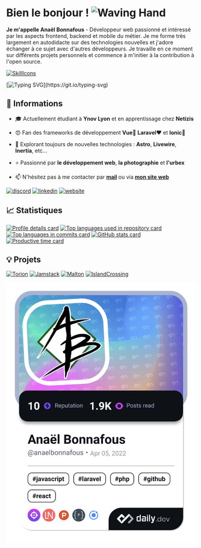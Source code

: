 # Bien le bonjour ! <img src="https://raw.githubusercontent.com/Tarikul-Islam-Anik/Animated-Fluent-Emojis/master/Emojis/Hand%20gestures/Waving%20Hand.png" alt="Waving Hand" width="40" height="40" />

**Je m'appelle Anaël Bonnafous** - Développeur web passionné et intéressé par les aspects frontend, backend et mobile du métier. Je me forme très largement en autodidacte sur des technologies nouvelles et j'adore échanger à ce sujet avec d'autres développeurs. Je travaille en ce moment sur différents projets personnels et commence à m'initier à la contribution à l'open source.

[![SkillIcons](https://skillicons.dev/icons?i=laravel,vue,nuxt,alpinejs,tailwind,vite,mysql,php,ts,js,html,css,sass,git,docker)](https://skillicons.dev)

[![Typing SVG](https://readme-typing-svg.demolab.com?font=Fira+Code&weight=500&duration=4000&pause=1000&color=E6EDF3&background=0D1117&center=true&vCenter=true&width=550&separator=%3C&lines=eat(%F0%9F%8D%BD%EF%B8%8F);+sleep(%F0%9F%9B%8F%EF%B8%8F);+code(%F0%9F%92%BB);+repeat(%F0%9F%94%81);)](https://git.io/typing-svg)

## 🔎 Informations

- 🎓 Actuellement étudiant à **Ynov Lyon** et en apprentissage chez **Netizis**

- 😍 Fan des frameworks de développement **Vue**💚 **Laravel**❤️ et **Ionic**💙

- 🌱 Explorant toujours de nouvelles technologies : **Astro**, **Livewire**, **Inertia**, etc...

- ⭐ Passionné par **le développement web**, **la photographie** et **l'urbex**

- 📫 N'hésitez pas à me contacter par [**mail**](mailto:anael.bonnafous@gmail.com) ou via [**mon site web**](https://anaelbonnafous.fr/)

[![discord](https://img.shields.io/badge/discord-5865F2?style=for-the-badge&logo=discord&logoColor=white)](https://discordapp.com/users/607890559406964746)
[![linkedin](https://img.shields.io/badge/linkedin-0077B5?style=for-the-badge&logo=linkedin&logoColor=white)](https://www.linkedin.com/in/anaelbonnafous/)
[![website](https://img.shields.io/badge/site_web-000000?style=for-the-badge&logo=About.me&logoColor=white)](https://anaelbonnafous.fr/)

## 📈 Statistiques

[![Profile details card](https://github-profile-summary-cards.vercel.app/api/cards/profile-details?username=AnaelBonnafous&theme=github_dark)]([https://github.com/anuraghazra/github-readme-stats](https://github.com/vn7n24fzkq/github-profile-summary-cards))
[![Top languages used in repository card](https://github-profile-summary-cards.vercel.app/api/cards/repos-per-language?username=AnaelBonnafous&theme=github_dark)]([https://github.com/anuraghazra/github-readme-stats](https://github.com/vn7n24fzkq/github-profile-summary-cards))
[![Top languages in commits card](https://github-profile-summary-cards.vercel.app/api/cards/most-commit-language?username=AnaelBonnafous&theme=github_dark)]([https://github.com/anuraghazra/github-readme-stats](https://github.com/vn7n24fzkq/github-profile-summary-cards))
[![GitHub stats card](https://github-profile-summary-cards.vercel.app/api/cards/stats?username=AnaelBonnafous&theme=github_dark)]([https://github.com/anuraghazra/github-readme-stats](https://github.com/vn7n24fzkq/github-profile-summary-cards))
[![Productive time card](https://github-profile-summary-cards.vercel.app/api/cards/productive-time?username=AnaelBonnafous&theme=github_dark&utcOffset=2)]([https://github.com/anuraghazra/github-readme-stats](https://github.com/vn7n24fzkq/github-profile-summary-cards))

## 💡 Projets

[![Torion](https://github-readme-stats.vercel.app/api/pin/?username=AnaelBonnafous&repo=torion&theme=github_dark)](https://github.com/AnaelBonnafous/torion)
[![Jamstack](https://github-readme-stats.vercel.app/api/pin/?username=MALTdev&repo=mars-rover-ts&theme=github_dark)](https://github.com/MALTdev/mars-rover-ts)
[![Malton](https://github-readme-stats.vercel.app/api/pin/?username=MALTdev&repo=Malton&theme=github_dark)](https://github.com/MALTdev/Malton)
[![IslandCrossing](https://github-readme-stats.vercel.app/api/pin/?username=MALTdev&repo=IslandCrossing&theme=github_dark)](https://github.com/MALTdev/IslandCrossing)

[![Anaël Bonnafous's Dev Card](devcard.png)](https://app.daily.dev/AnaelBonnafous)
